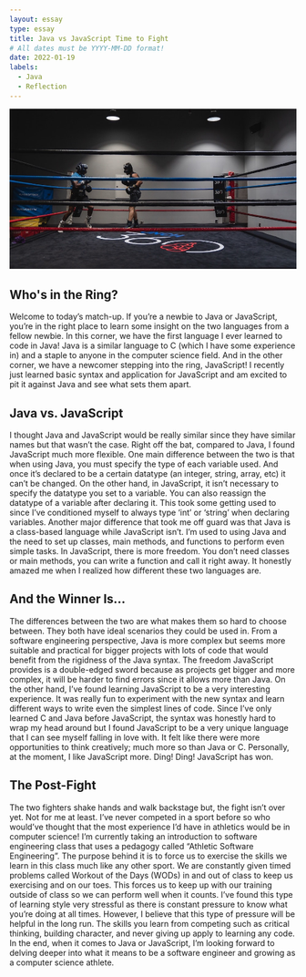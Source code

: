 ```yaml
---
layout: essay
type: essay
title: Java vs JavaScript Time to Fight
# All dates must be YYYY-MM-DD format!
date: 2022-01-19
labels:
  - Java 
  - Reflection
---
```


<img class="ui medium left floated image" src="../images/boxing.jpg">

## Who's in the Ring?

Welcome to today’s match-up. If you’re a newbie to Java or JavaScript, you’re in the right place to learn some insight on the two languages from a fellow newbie. In this corner, we have the first language I ever learned to code in Java! Java is a similar language to C (which I have some experience in) and a staple to anyone in the computer science field. And in the other corner, we have a newcomer stepping into the ring, JavaScript! I recently just learned basic syntax and application for JavaScript and am excited to pit it against Java and see what sets them apart. 

## Java vs. JavaScript 

I thought Java and JavaScript would be really similar since they have similar names but that wasn’t the case. Right off the bat, compared to Java, I found JavaScript much more flexible. One main difference between the two is that when using Java, you must specify the type of each variable used. And once it’s declared to be a certain datatype (an integer, string, array, etc) it can’t be changed. On the other hand, in JavaScript, it isn’t necessary to specify the datatype you set to a variable. You can also reassign the datatype of a variable after declaring it. This took some getting used to since I’ve conditioned myself to always type ‘int’ or ‘string’ when declaring variables. Another major difference that took me off guard was that Java is a class-based language while JavaScript isn’t. I’m used to using Java and the need to set up classes, main methods, and functions to perform even simple tasks. In JavaScript, there is more freedom. You don’t need classes or main methods, you can write a function and call it right away. It honestly amazed me when I realized how different these two languages are. 


## And the Winner Is...
 
The differences between the two are what makes them so hard to choose between. They both have ideal scenarios they could be used in. From a software engineering perspective, Java is more complex but seems more suitable and practical for bigger projects with lots of code that would benefit from the rigidness of the Java syntax. The freedom JavaScript provides is a double-edged sword because as projects get bigger and more complex, it will be harder to find errors since it allows more than Java. On the other hand, I’ve found learning JavaScript to be a very interesting experience. It was really fun to experiment with the new syntax and learn different ways to write even the simplest lines of code. Since I’ve only learned C and Java before JavaScript, the syntax was honestly hard to wrap my head around but I found JavaScript to be a very unique language that I can see myself falling in love with. It felt like there were more opportunities to think creatively; much more so than Java or C. Personally, at the moment, I like JavaScript more. Ding! Ding! JavaScript has won.

## The Post-Fight

The two fighters shake hands and walk backstage but, the fight isn’t over yet. Not for me at least. I’ve never competed in a sport before so who would’ve thought that the most experience I’d have in athletics would be in computer science! I’m currently taking an introduction to software engineering class that uses a pedagogy called “Athletic Software Engineering”. The purpose behind it is to force us to exercise the skills we learn in this class much like any other sport. We are constantly given timed problems called Workout of the Days (WODs) in and out of class to keep us exercising and on our toes. This forces us to keep up with our training outside of class so we can perform well when it counts. I’ve found this type of learning style very stressful as there is constant pressure to know what you’re doing at all times. However, I believe that this type of pressure will be helpful in the long run. The skills you learn from competing such as critical thinking, building character, and never giving up apply to learning any code. In the end, when it comes to Java or JavaScript, I’m looking forward to delving deeper into what it means to be a software engineer and growing as a computer science athlete. 
 
